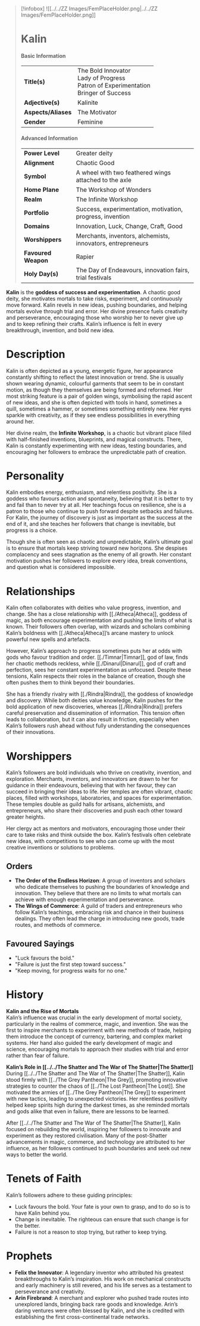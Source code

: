 > [!infobox]
> ![[../../ZZ Images/FemPlaceHolder.png|../../ZZ Images/FemPlaceHolder.png]]  
> # Kalin
> #### Basic Information
> |  |   |
> |---|---|
> | **Title(s)** | The Bold Innovator<br>Lady of Progress<br>Patron of Experimentation<br>Bringer of Success |
> | **Adjective(s)** | Kalinite |
> | **Aspects/Aliases** | The Motivator |
> | **Gender** | Feminine |
> 
> #### Advanced Information
> |  |  | 
> | --- | --- |
> | **Power Level** | Greater deity |
> | **Alignment** | Chaotic Good |
> | **Symbol** | A wheel with two feathered wings attached to the axle |
> | **Home Plane** | The Workshop of Wonders |
> | **Realm** | The Infinite Workshop |
> | **Portfolio** | Success, experimentation, motivation, progress, invention |
> | **Domains** | Innovation, Luck, Change, Craft, Good |
> | **Worshippers** | Merchants, inventors, alchemists, innovators, entrepreneurs |
> | **Favoured Weapon** | Rapier |
> | **Holy Day(s)** | The Day of Endeavours, innovation fairs, trial festivals |

**Kalin** is the **goddess of success and experimentation**. A chaotic good deity, she motivates mortals to take risks, experiment, and continuously move forward. Kalin revels in new ideas, pushing boundaries, and helping mortals evolve through trial and error. Her divine presence fuels creativity and perseverance, encouraging those who worship her to never give up and to keep refining their crafts. Kalin’s influence is felt in every breakthrough, invention, and bold new idea.

# Description
Kalin is often depicted as a young, energetic figure, her appearance constantly shifting to reflect the latest innovation or trend. She is usually shown wearing dynamic, colourful garments that seem to be in constant motion, as though they themselves are being formed and reformed. Her most striking feature is a pair of golden wings, symbolising the rapid ascent of new ideas, and she is often depicted with tools in hand, sometimes a quill, sometimes a hammer, or sometimes something entirely new. Her eyes sparkle with creativity, as if they see endless possibilities in everything around her.

Her divine realm, the **Infinite Workshop**, is a chaotic but vibrant place filled with half-finished inventions, blueprints, and magical constructs. There, Kalin is constantly experimenting with new ideas, testing boundaries, and encouraging her followers to embrace the unpredictable path of creation.

# Personality
Kalin embodies energy, enthusiasm, and relentless positivity. She is a goddess who favours action and spontaneity, believing that it is better to try and fail than to never try at all. Her teachings focus on resilience, she is a patron to those who continue to push forward despite setbacks and failures. For Kalin, the journey of discovery is just as important as the success at the end of it, and she teaches her followers that change is inevitable, but progress is a choice.

Though she is often seen as chaotic and unpredictable, Kalin’s ultimate goal is to ensure that mortals keep striving toward new horizons. She despises complacency and sees stagnation as the enemy of all growth. Her constant motivation pushes her followers to explore every idea, break conventions, and question what is considered impossible.

# Relationships
Kalin often collaborates with deities who value progress, invention, and change. She has a close relationship with [[./Atheca|Atheca]], goddess of magic, as both encourage experimentation and pushing the limits of what is known. Their followers often overlap, with wizards and scholars combining Kalin’s boldness with [[./Atheca|Atheca]]’s arcane mastery to unlock powerful new spells and artefacts.

However, Kalin’s approach to progress sometimes puts her at odds with gods who favour tradition and order. [[./Timnar|Timnar]], god of law, finds her chaotic methods reckless, while [[./Dinarul|Dinarul]], god of craft and perfection, sees her constant experimentation as unfocused. Despite these tensions, Kalin respects their roles in the balance of creation, though she often pushes them to think beyond their boundaries.

She has a friendly rivalry with [[./Rindra|Rindra]], the goddess of knowledge and discovery. While both deities value knowledge, Kalin pushes for the bold application of new discoveries, whereas [[./Rindra|Rindra]] prefers careful preservation and dissemination of information. This tension often leads to collaboration, but it can also result in friction, especially when Kalin’s followers rush ahead without fully understanding the consequences of their innovations.

# Worshippers
Kalin’s followers are bold individuals who thrive on creativity, invention, and exploration. Merchants, inventors, and innovators are drawn to her for guidance in their endeavours, believing that with her favour, they can succeed in bringing their ideas to life. Her temples are often vibrant, chaotic places, filled with workshops, laboratories, and spaces for experimentation. These temples double as guild halls for artisans, alchemists, and entrepreneurs, who share their discoveries and push each other toward greater heights.

Her clergy act as mentors and motivators, encouraging those under their care to take risks and think outside the box. Kalin’s festivals often celebrate new ideas, with competitions to see who can come up with the most creative inventions or solutions to problems.

## Orders
- **The Order of the Endless Horizon**: A group of inventors and scholars who dedicate themselves to pushing the boundaries of knowledge and innovation. They believe that there are no limits to what mortals can achieve with enough experimentation and perseverance.
- **The Wings of Commerce**: A guild of traders and entrepreneurs who follow Kalin’s teachings, embracing risk and chance in their business dealings. They often lead the charge in introducing new goods, trade routes, and methods of commerce.

## Favoured Sayings
- "Luck favours the bold."
- "Failure is just the first step toward success."
- "Keep moving, for progress waits for no one."

# History
**Kalin and the Rise of Mortals**  
Kalin’s influence was crucial in the early development of mortal society, particularly in the realms of commerce, magic, and invention. She was the first to inspire merchants to experiment with new methods of trade, helping them introduce the concept of currency, bartering, and complex market systems. Her hand also guided the early development of magic and science, encouraging mortals to approach their studies with trial and error rather than fear of failure.

**Kalin’s Role in [[../../The Shatter and The War of The Shatter|The Shatter]]**  
During [[../../The Shatter and The War of The Shatter|The Shatter]], Kalin stood firmly with [[../The Grey Pantheon|The Grey]], promoting innovative strategies to counter the chaos of [[../The Lost Pantheon|The Lost]]. She motivated the armies of [[../The Grey Pantheon|The Grey]] to experiment with new tactics, leading to unexpected victories. Her relentless positivity helped keep spirits high during the darkest times, as she reminded mortals and gods alike that even in failure, there are lessons to be learned.

After [[../../The Shatter and The War of The Shatter|The Shatter]], Kalin focused on rebuilding the world, inspiring her followers to innovate and experiment as they restored civilisation. Many of the post-Shatter advancements in magic, commerce, and technology are attributed to her influence, as her followers continued to push boundaries and seek out new ways to better the world.

# Tenets of Faith
Kalin’s followers adhere to these guiding principles:
- Luck favours the bold. Your fate is your own to grasp, and to do so is to have Kalin behind you.
- Change is inevitable. The righteous can ensure that such change is for the better.
- Failure is not a reason to stop trying, but rather to keep trying.

# Prophets
- **Felix the Innovator**: A legendary inventor who attributed his greatest breakthroughs to Kalin’s inspiration. His work on mechanical constructs and early machinery is still revered, and his life serves as a testament to perseverance and creativity.
- **Arin Firebrand**: A merchant and explorer who pushed trade routes into unexplored lands, bringing back rare goods and knowledge. Arin’s daring ventures were often blessed by Kalin, and she is credited with establishing the first cross-continental trade networks.